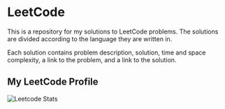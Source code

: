 # LeetCode

This is a repository for my solutions to LeetCode problems. The solutions are divided according to the language they are written in.

Each solution contains problem description, solution, time and space complexity, a link to the problem, and a link to the solution.

## My LeetCode Profile

![Leetcode Stats](https://leetcard.jacoblin.cool/ChiragAgg5k?ext=activity)
